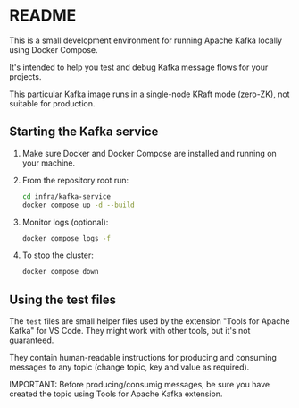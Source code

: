 # README

This is a small development environment for running Apache Kafka locally using Docker Compose.

It's intended to help you test and debug Kafka message flows for your projects.

This particular Kafka image runs in a single-node KRaft mode (zero-ZK), not suitable for production.

## Starting the Kafka service

1. Make sure Docker and Docker Compose are installed and running on your machine.

2. From the repository root run:

   ```bash
   cd infra/kafka-service
   docker compose up -d --build
   ```

3. Monitor logs (optional):

   ```bash
   docker compose logs -f
   ```

4. To stop the cluster:

   ```bash
   docker compose down
   ```

## Using the test files

The `test` files are small helper files used by the extension "Tools for Apache Kafka" for VS Code. They might work with other tools, but it's not guaranteed.

They contain human-readable instructions for producing and consuming messages to any topic (change topic, key and value as required).

IMPORTANT: Before producing/consumig messages, be sure you have created the topic using Tools for Apache Kafka extension.
